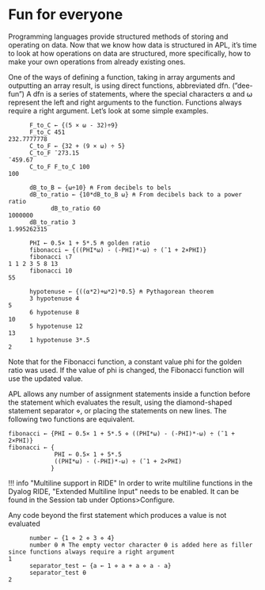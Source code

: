 # Fun for everyone

Programming languages provide structured methods of storing and operating on data. Now that we know how data is structured in APL, it’s time to look at how operations on data are structured, more specifically, how to make your own operations from already existing ones.

One of the ways of defining a function, taking in array arguments and outputting an array result, is using direct functions, abbreviated dfn. (”dee-fun”) A dfn is a series of statements, where the special characters ⍺ and ⍵ represent the left and right arguments to the function. Functions always require a right argument. Let’s look at some simple examples.

```apl
      F_to_C ← {(5 × ⍵ - 32)÷9}
      F_to_C 451
232.7777778
      C_to_F ← {32 + (9 × ⍵) ÷ 5}
      C_to_F ¯273.15
¯459.67
      C_to_F F_to_C 100
100

      dB_to_B ← {⍵÷10} ⍝ From decibels to bels 
      dB_to_ratio ← {10*dB_to_B ⍵} ⍝ From decibels back to a power ratio
			dB_to_ratio 60
1000000
      dB_to_ratio 3
1.995262315
      
      PHI ← 0.5× 1 + 5*.5 ⍝ golden ratio
      fibonacci ← {((PHI*⍵) - (-PHI)*-⍵) ÷ (¯1 + 2×PHI)}
      fibonacci ⍳7
1 1 2 3 5 8 13
      fibonacci 10
55

      hypotenuse ← {((⍺*2)+⍵*2)*0.5} ⍝ Pythagorean theorem
      3 hypotenuse 4
5
      6 hypotenuse 8
10
      5 hypotenuse 12
13
      1 hypotenuse 3*.5
2
```

Note that for the Fibonacci function, a constant value phi for the golden ratio was used. If the value of phi is changed, the Fibonacci function will use the updated value. 

APL allows any number of assignment statements inside a function before the statement which evaluates the result, using the diamond-shaped statement separator ⋄, or placing the statements on new lines. The following two functions are equivalent.

```apl
fibonacci ← {PHI ← 0.5× 1 + 5*.5 ⋄ ((PHI*⍵) - (-PHI)*-⍵) ÷ (¯1 + 2×PHI)}
fibonacci ← {
             PHI ← 0.5× 1 + 5*.5
             ((PHI*⍵) - (-PHI)*-⍵) ÷ (¯1 + 2×PHI)
            }
```

!!! info "Multiline support in RIDE"
	In order to write multiline functions in the Dyalog RIDE, "Extended Multiline Input" needs to be enabled. It can be found in the Session tab under Options>Configure.

Any code beyond the first statement which produces a value is not evaluated
```apl
      number ← {1 ⋄ 2 ⋄ 3 ⋄ 4}
      number ⍬ ⍝ The empty vector character ⍬ is added here as filler since functions always require a right argument
1
      separator_test ← {a ← 1 ⋄ a + a ⋄ a - a}
      separator_test ⍬
2
```


